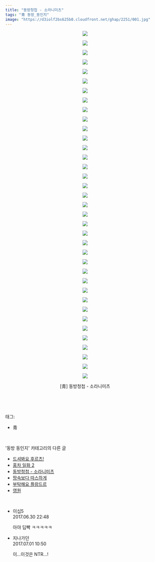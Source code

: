 ```yaml
---
title: "동방청첩 - 소라니미츠"
tags: "青 동방_동인지"
image: "https://d3iolf2bs625b0.cloudfront.net/ghap/2251/001.jpg"
---
```

<div class="article">
<p style="text-align: center; clear: none; float: none;"><img src="{{ site.imgserver3 }}/ghap/2251/001.jpg"/></p>
<p style="text-align: center; clear: none; float: none;"><img src="{{ site.imgserver3 }}/ghap/2251/002.jpg"/></p>
<p style="text-align: center; clear: none; float: none;"><img src="{{ site.imgserver3 }}/ghap/2251/003.jpg"/></p>
<p style="text-align: center; clear: none; float: none;"><img src="{{ site.imgserver3 }}/ghap/2251/004.jpg"/></p>
<p style="text-align: center; clear: none; float: none;"><img src="{{ site.imgserver3 }}/ghap/2251/005.jpg"/></p>
<p style="text-align: center; clear: none; float: none;"><img src="{{ site.imgserver3 }}/ghap/2251/006.jpg"/></p>
<p style="text-align: center; clear: none; float: none;"><img src="{{ site.imgserver3 }}/ghap/2251/007.jpg"/></p>
<p style="text-align: center; clear: none; float: none;"><img src="{{ site.imgserver3 }}/ghap/2251/008.jpg"/></p>
<p style="text-align: center; clear: none; float: none;"><img src="{{ site.imgserver3 }}/ghap/2251/009.jpg"/></p>
<p style="text-align: center; clear: none; float: none;"><img src="{{ site.imgserver3 }}/ghap/2251/010.jpg"/></p>
<p style="text-align: center; clear: none; float: none;"><img src="{{ site.imgserver3 }}/ghap/2251/011.jpg"/></p>
<p style="text-align: center; clear: none; float: none;"><img src="{{ site.imgserver3 }}/ghap/2251/012.jpg"/></p>
<p style="text-align: center; clear: none; float: none;"><img src="{{ site.imgserver3 }}/ghap/2251/013.jpg"/></p>
<p style="text-align: center; clear: none; float: none;"><img src="{{ site.imgserver3 }}/ghap/2251/014.jpg"/></p>
<p style="text-align: center; clear: none; float: none;"><img src="{{ site.imgserver3 }}/ghap/2251/015.jpg"/></p>
<p style="text-align: center; clear: none; float: none;"><img src="{{ site.imgserver3 }}/ghap/2251/016.jpg"/></p>
<p style="text-align: center; clear: none; float: none;"><img src="{{ site.imgserver3 }}/ghap/2251/017.jpg"/></p>
<p style="text-align: center; clear: none; float: none;"><img src="{{ site.imgserver3 }}/ghap/2251/018.jpg"/></p>
<p style="text-align: center; clear: none; float: none;"><img src="{{ site.imgserver3 }}/ghap/2251/019.jpg"/></p>
<p style="text-align: center; clear: none; float: none;"><img src="{{ site.imgserver3 }}/ghap/2251/020.jpg"/></p>
<p style="text-align: center; clear: none; float: none;"><img src="{{ site.imgserver3 }}/ghap/2251/021.jpg"/></p>
<p style="text-align: center; clear: none; float: none;"><img src="{{ site.imgserver3 }}/ghap/2251/022.jpg"/></p>
<p style="text-align: center; clear: none; float: none;"><img src="{{ site.imgserver3 }}/ghap/2251/023.jpg"/></p>
<p style="text-align: center; clear: none; float: none;"><img src="{{ site.imgserver3 }}/ghap/2251/024.jpg"/></p>
<p style="text-align: center; clear: none; float: none;"><img src="{{ site.imgserver3 }}/ghap/2251/025.jpg"/></p>
<p style="text-align: center; clear: none; float: none;"><img src="{{ site.imgserver3 }}/ghap/2251/026.jpg"/></p>
<p style="text-align: center; clear: none; float: none;"><img src="{{ site.imgserver3 }}/ghap/2251/027.jpg"/></p>
<p style="text-align: center; clear: none; float: none;"><img src="{{ site.imgserver3 }}/ghap/2251/028.jpg"/></p>
<p style="text-align: center; clear: none; float: none;"><img src="{{ site.imgserver3 }}/ghap/2251/029.jpg"/></p>
<p style="text-align: center; clear: none; float: none;"><img src="{{ site.imgserver3 }}/ghap/2251/030.jpg"/></p>
<p style="text-align: center; clear: none; float: none;"><img src="{{ site.imgserver3 }}/ghap/2251/031.jpg"/></p>
<p style="text-align: center; clear: none; float: none;"><img src="{{ site.imgserver3 }}/ghap/2251/032.jpg"/></p>
<p style="text-align: center; clear: none; float: none;"><img src="{{ site.imgserver3 }}/ghap/2251/033.jpg"/></p>
<p style="text-align: center; clear: none; float: none;"><img src="{{ site.imgserver3 }}/ghap/2251/034.jpg"/></p>
<p style="text-align: center; clear: none; float: none;"><img src="{{ site.imgserver3 }}/ghap/2251/035.jpg"/></p>
<p style="text-align: center; clear: none; float: none;"><img src="{{ site.imgserver3 }}/ghap/2251/036.jpg"/></p>
<p style="text-align: center; clear: none; float: none;"><img src="{{ site.imgserver3 }}/ghap/2251/037.jpg"/></p>
<p style="text-align: center; clear: none; float: none;">[青] 동방청첩 - 소라니미츠</p>
<p><br/></p>
</div><br/>
<div class="tagTrail">
<p>태그: </p>
<ul>
<li>青</li>
</ul>
</div><br/>
<div class="another">
<p>'동방 동인지' 카테고리의 다른 글</p>
<ul>
<li><a href="/ghap_2253">드셔봐요 후르츠!</a></li>
<li><a href="/ghap_2252">홍차 일화 2</a></li>
<li><a href="/ghap_2251">동방청첩 - 소라니미츠</a></li>
<li><a href="/ghap_2249">땅속보다 따스하게</a></li>
<li><a href="/ghap_2248">부탁해요 플랑드르</a></li>
<li><a href="/ghap_2247">영원</a></li>
</ul>
</div><br/>
<div class="cb_module cb_fluid">
<div class="cb_wrt cb_profile">
<div class="comment">
<ul>
<li class="cb_thumb_off" id="comment15026345">
<div class="cb_comment_area">
<div class="cb_info_area">
<div class="cb_section">
<span class="cb_nick_name">이십5</span>
</div>
<div class="cb_section">
<span class="cb_date">2017.06.30 22:48 </span>
</div>
</div>
<div class="cb_dsc_comment">
<p class="cb_dsc">
											아야 딥빡 ㅋㅋㅋㅋㅋ
										</p>
</div>
</div></li>
<li class="cb_thumb_off" id="comment15026612">
<div class="cb_comment_area">
<div class="cb_info_area">
<div class="cb_section">
<span class="cb_nick_name">지나가던</span>
</div>
<div class="cb_section">
<span class="cb_date">2017.07.01 10:50 </span>
</div>
</div>
<div class="cb_dsc_comment">
<p class="cb_dsc">
											이...이것은 NTR...!
										</p>
</div>
</div></li>
</ul>
</div>
</div><!-- commentList close -->
</div><br/>
